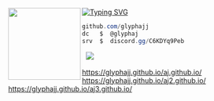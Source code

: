 [![Typing SVG](https://readme-typing-svg.demolab.com?font=robot+mono+lines&duration=7000&pause=1000&color=A90900&width=435&lines=AJ+%7C+glyphaj)](https://git.io/typing-svg)
<img align="left" src="https://upload.wikimedia.org/wikipedia/commons/thumb/3/34/Red_star.svg/220px-Red_star.svg.png" width="147"/> 

```csharp
github.com/glyphajj
dc   $  @glyphaj
srv  $  discord.gg/C6KDYq9Peb
```
&zwnj; 
&zwnj; 
![](https://komarev.com/ghpvc/?username=GlyphAJJ)

https://glyphajj.github.io/aj.github.io/
https://glyphajj.github.io/aj2.github.io/
https://glyphajj.github.io/aj3.github.io/

